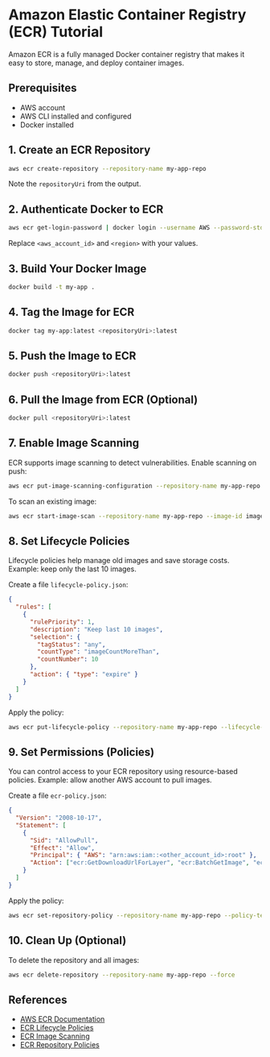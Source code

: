 # Amazon Elastic Container Registry (ECR) Tutorial

Amazon ECR is a fully managed Docker container registry that makes it easy to store, manage, and deploy container images.

## Prerequisites

- AWS account
- AWS CLI installed and configured
- Docker installed

## 1. Create an ECR Repository

```sh
aws ecr create-repository --repository-name my-app-repo
```

Note the `repositoryUri` from the output.

## 2. Authenticate Docker to ECR

```sh
aws ecr get-login-password | docker login --username AWS --password-stdin <aws_account_id>.dkr.ecr.<region>.amazonaws.com
```

Replace `<aws_account_id>` and `<region>` with your values.

## 3. Build Your Docker Image

```sh
docker build -t my-app .
```

## 4. Tag the Image for ECR

```sh
docker tag my-app:latest <repositoryUri>:latest
```

## 5. Push the Image to ECR

```sh
docker push <repositoryUri>:latest
```

## 6. Pull the Image from ECR (Optional)

```sh
docker pull <repositoryUri>:latest
```

## 7. Enable Image Scanning

ECR supports image scanning to detect vulnerabilities. Enable scanning on push:

```sh
aws ecr put-image-scanning-configuration --repository-name my-app-repo --image-scanning-configuration scanOnPush=true
```

To scan an existing image:

```sh
aws ecr start-image-scan --repository-name my-app-repo --image-id imageTag=latest
```

## 8. Set Lifecycle Policies

Lifecycle policies help manage old images and save storage costs. Example: keep only the last 10 images.

Create a file `lifecycle-policy.json`:

```json
{
  "rules": [
    {
      "rulePriority": 1,
      "description": "Keep last 10 images",
      "selection": {
        "tagStatus": "any",
        "countType": "imageCountMoreThan",
        "countNumber": 10
      },
      "action": { "type": "expire" }
    }
  ]
}
```

Apply the policy:

```sh
aws ecr put-lifecycle-policy --repository-name my-app-repo --lifecycle-policy-text file://lifecycle-policy.json
```

## 9. Set Permissions (Policies)

You can control access to your ECR repository using resource-based policies. Example: allow another AWS account to pull images.

Create a file `ecr-policy.json`:

```json
{
  "Version": "2008-10-17",
  "Statement": [
    {
      "Sid": "AllowPull",
      "Effect": "Allow",
      "Principal": { "AWS": "arn:aws:iam::<other_account_id>:root" },
      "Action": ["ecr:GetDownloadUrlForLayer", "ecr:BatchGetImage", "ecr:BatchCheckLayerAvailability"]
    }
  ]
}
```

Apply the policy:

```sh
aws ecr set-repository-policy --repository-name my-app-repo --policy-text file://ecr-policy.json
```

## 10. Clean Up (Optional)

To delete the repository and all images:

```sh
aws ecr delete-repository --repository-name my-app-repo --force
```

## References

- [AWS ECR Documentation](https://docs.aws.amazon.com/AmazonECR/latest/userguide/what-is-ecr.html)
- [ECR Lifecycle Policies](https://docs.aws.amazon.com/AmazonECR/latest/userguide/LifecyclePolicies.html)
- [ECR Image Scanning](https://docs.aws.amazon.com/AmazonECR/latest/userguide/image-scanning.html)
- [ECR Repository Policies](https://docs.aws.amazon.com/AmazonECR/latest/userguide/repository-policies.html)

